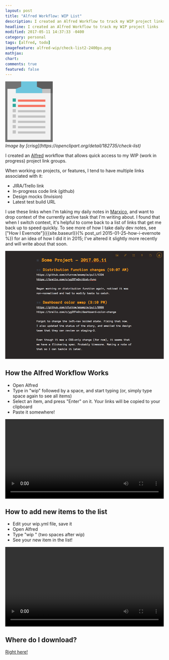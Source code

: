 ```yaml
---
layout: post
title: "Alfred Workflow: WIP List"
description: I created an Alfred Workflow to track my WIP project links
headline: I created an Alfred Workflow to track my WIP project links
modified: 2017-05-11 14:37:33 -0400
category: personal
tags: [alfred, todo]
imagefeature: alfred-wip/check-list2-2400px.png
mathjax:
chart:
comments: true
featured: false
---
```


<img src="/images/alfred-wip/check-list2-2400px.png" width="30%" alt="task list"/>
<br/>
<cite>Image by [crisg](https://openclipart.org/detail/182735/check-list)</cite>

I created an [Alfred](https://www.alfredapp.com/) workflow that allows quick access to my WIP (work in progress) project link groups.

When working on projects, or features, I tend to have multiple links associated with it:

- JIRA/Trello link
- In-progress code link (github)
- Design mocks (Invision)
- Latest test build URL

I use these links when I'm taking my daily notes in [Marxico](https://marxi.co/), and want to drop context of the currently active task that I'm writing
about. I found that when I switch context, it's helpful to come back to a list of links that get me back up to speed quickly. To see more of how I take daily dev notes, see ["How I Evernote"]({{site.baseurl}}{% post_url 2015-01-25-how-i-evernote %}) for an idea of how I did it in 2015; I've altered it slightly more recently and will write about that soon.

![Marxico](/images/alfred-wip/marxico.png)

## How the Alfred Workflow Works

- Open Alfred
- Type in "wip" followed by a space, and start typing (or, simply type space again to see all items)
- Select an item, and press "Enter" on it. Your links will be copied to your clipboard
- Paste it somewhere!

<div class="row">
  <div class="small-12 small-centered columns">
    <video style="width:100%" src="https://d3vv6lp55qjaqc.cloudfront.net/items/3y2d2D032k3A100F3e0b/Screen%20Recording%202017-05-15%20at%2006.38%20PM.mov" preload="auto" autoplay="true" loop="true" />
  </div>
</div>

## How to add new items to the list

- Edit your wip.yml file, save it
- Open Alfred
- Type "wip  " (two spaces after wip)
- See your new item in the list!

<div class="row">
  <div class="small-12 small-centered columns">
    <video width="100%" src="https://d3vv6lp55qjaqc.cloudfront.net/items/2v251h051w3Z0K3U3B2p/Screen%20Recording%202017-05-15%20at%2006.53%20PM.mov" preload="auto" autoplay="true" loop="true" />
  </div>
</div>

## Where do I download?
[Right here!](https://www.dropbox.com/s/pvgnkdfbrfcrp4w/List%20WIP%20Projects%20v1.0.alfredworkflow?dl=1)
